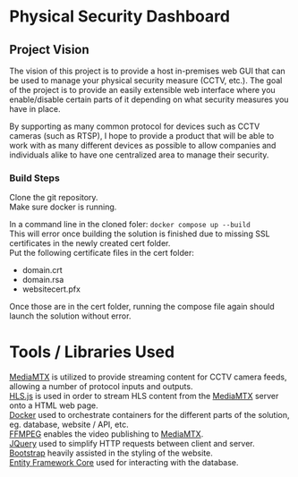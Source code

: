 # Physical Security Dashboard

## Project Vision
The vision of this project is to provide a host in-premises web GUI that can be used to manage your physical security measure (CCTV, etc.). The goal of the project is to provide an easily extensible web interface where you enable/disable certain parts of it depending on what security measures you have in place.   

By supporting as many common protocol for devices such as CCTV cameras (such as RTSP), I hope to provide a product that will be able to work with as many different devices as possible to allow companies and individuals alike to have one centralized area to manage their security.

### Build Steps

Clone the git repository.   
Make sure docker is running.   

In a command line in the cloned foler: ```docker compose up --build```   
This will error once building the solution is finished due to missing SSL certificates in the newly created cert folder.   
Put the following certificate files in the cert folder:

 - domain.crt
 - domain.rsa
 - websitecert.pfx
   
Once those are in the cert folder, running the compose file again should launch the solution without error.

# Tools / Libraries Used
[MediaMTX](https://github.com/bluenviron/mediamtx) is utilized to provide streaming content for CCTV camera feeds, allowing a number of protocol inputs and outputs.   
[HLS.js](https://github.com/video-dev/hls.js/) is used in order to stream HLS content from the [MediaMTX](https://github.com/bluenviron/mediamtx) server onto a HTML web page.   
[Docker](https://www.docker.com/) used to orchestrate containers for the different parts of the solution, eg. database, website / API, etc.   
[FFMPEG](https://www.ffmpeg.org/) enables the video publishing to [MediaMTX](https://github.com/bluenviron/mediamtx).   
[JQuery](https://jquery.com/) used to simplify HTTP requests between client and server.   
[Bootstrap](https://getbootstrap.com/) heavily assisted in the styling of the website.   
[Entity Framework Core](https://github.com/dotnet/efcore) used for interacting with the database.   

